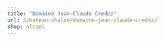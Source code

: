 ```yaml
---
title: "Domaine Jean-Claude Credoz"
url: /chateau-chalon/domaine-jean-claude-credoz/
shop: alcool
---
```

